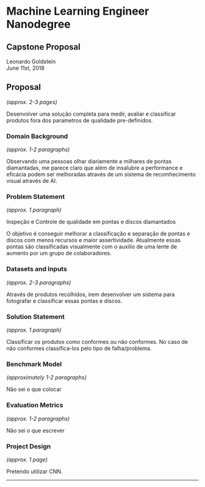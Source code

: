 # Machine Learning Engineer Nanodegree
## Capstone Proposal
Leonardo Goldstein  
June 11st, 2018

## Proposal
_(approx. 2-3 pages)_

Desenvolver uma solução completa para medir, avaliar e classificar produtos fora dos parametros de qualidade pre-definidos.  

### Domain Background
_(approx. 1-2 paragraphs)_

Observando uma pessoas olhar diariamente a milhares de pontas diamantadas, me parece claro que além de insalubre a performance e eficácia podem ser melhoradas através de um sistema de recomhecimento visual através de AI.



### Problem Statement
_(approx. 1 paragraph)_

Inspeção e Controle de qualidade em pontas e discos diamantados

O objetivo é conseguir melhorar a classificação e separação de pontas e discos com menos recursos e maior assertividade.
Atualmente essas pontas são classificadas visualmente com o auxilio de uma lente de aumento por um grupo de colaboradores.

### Datasets and Inputs
_(approx. 2-3 paragraphs)_

Através de produtos recolhidos, irem desenvolver um sistema para fotografar e classificar essas pontas e discos. 

### Solution Statement
_(approx. 1 paragraph)_

Classificar os produtos como conformes ou não conformes. No caso de não conformes classifica-los pelo tipo de falha/problema.

### Benchmark Model
_(approximately 1-2 paragraphs)_

Não sei o que colocar

### Evaluation Metrics
_(approx. 1-2 paragraphs)_

Não sei o que escrever

### Project Design
_(approx. 1 page)_

Pretendo utilizar CNN.

-----------

